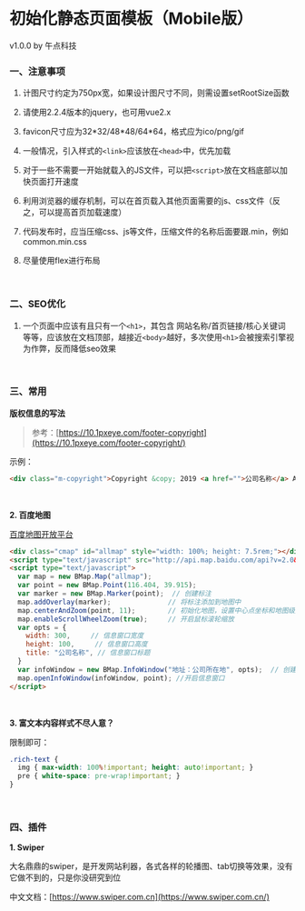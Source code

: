 # 初始化静态页面模板（Mobile版）
v1.0.0 by 午点科技
<br>

### 一、注意事项
1. 计图尺寸约定为750px宽，如果设计图尺寸不同，则需设置setRootSize函数

2. 请使用2.2.4版本的jquery，也可用vue2.x

3. favicon尺寸应为32\*32/48\*48/64\*64，格式应为ico/png/gif

4. 一般情况，引入样式的`<link>`应该放在`<head>`中，优先加载

5. 对于一些不需要一开始就载入的JS文件，可以把`<script>`放在文档底部以加快页面打开速度

6. 利用浏览器的缓存机制，可以在首页载入其他页面需要的js、css文件（反之，可以提高首页加载速度）

7. 代码发布时，应当压缩css、js等文件，压缩文件的名称后面要跟.min，例如common.min.css

8. 尽量使用flex进行布局
<br>

### 二、SEO优化
1. 一个页面中应该有且只有一个`<h1>`，其包含 网站名称/首页链接/核心关键词 等等，应该放在文档顶部，越接近`<body>`越好，多次使用`<h1>`会被搜索引擎视为作弊，反而降低seo效果
<br>

### 三、常用

**版权信息的写法**

>参考：[https://10.1pxeye.com/footer-copyright](https://10.1pxeye.com/footer-copyright/)

示例：
```html
<div class="m-copyright">Copyright &copy; 2019 <a href="">公司名称</a> All Right Reserved</div>
```
<br>

**2. 百度地图**

[百度地图开放平台](http://lbsyun.baidu.com/)
```html
<div class="cmap" id="allmap" style="width: 100%; height: 7.5rem;"></div>
<script type="text/javascript" src="http://api.map.baidu.com/api?v=2.0&ak=4E5A3Fb789138a0ab8431f42a887aea1"></script>
<script type="text/javascript">
  var map = new BMap.Map("allmap");
  var point = new BMap.Point(116.404, 39.915);
  var marker = new BMap.Marker(point);  // 创建标注
  map.addOverlay(marker);              // 将标注添加到地图中
  map.centerAndZoom(point, 11);        // 初始化地图，设置中心点坐标和地图级别 
  map.enableScrollWheelZoom(true);     // 开启鼠标滚轮缩放
  var opts = {
    width: 300,     // 信息窗口宽度
    height: 100,     // 信息窗口高度
    title: "公司名称", // 信息窗口标题
  }
  var infoWindow = new BMap.InfoWindow("地址：公司所在地", opts);  // 创建信息窗口对象
  map.openInfoWindow(infoWindow, point); //开启信息窗口
</script>
```
<br>

**3. 富文本内容样式不尽人意？**

限制即可：
```scss
.rich-text {
  img { max-width: 100%!important; height: auto!important; }
  pre { white-space: pre-wrap!important; }
}
```
<br>

### 四、插件

**1. Swiper**

大名鼎鼎的swiper，是开发网站利器，各式各样的轮播图、tab切换等效果，没有它做不到的，只是你没研究到位

中文文档：[https://www.swiper.com.cn](https://www.swiper.com.cn/)

<br>
